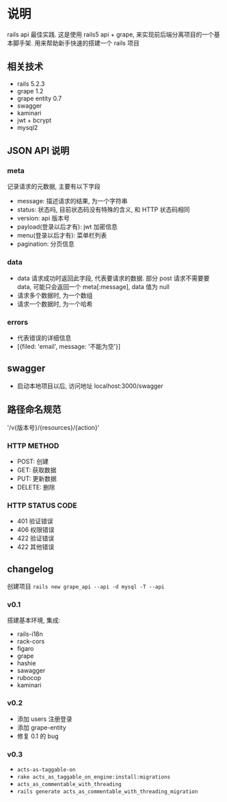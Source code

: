 # 说明

rails api 最佳实践. 
这是使用 rails5 api + grape, 来实现前后端分离项目的一个基本脚手架. 用来帮助新手快速的搭建一个 rails 项目


## 相关技术

- rails 5.2.3
- grape 1.2
- grape entity 0.7
- swagger 
- kaminari
- jwt + bcrypt
- mysql2 


## JSON API 说明

### meta
记录请求的元数据, 主要有以下字段

- message: 描述请求的结果, 为一个字符串
- status: 状态吗, 目前状态码没有特殊的含义, 和 HTTP 状态码相同
- version: api 版本号
- payload(登录以后才有): jwt 加密信息
- menu(登录以后才有): 菜单栏列表
- pagination: 分页信息

### data
- data 请求成功时返回此字段, 代表要请求的数据. 部分 post 请求不需要要 data, 可能只会返回一个 meta[:message], data 值为 null
- 请求多个数据时, 为一个数组
- 请求一个数据时, 为一个哈希

### errors
- 代表错误的详细信息
- [{filed: 'email', message: '不能为空'}]

## swagger 
- 启动本地项目以后, 访问地址 localhost:3000/swagger

## 路径命名规范

'/v{版本号}/{resources}/{action}'

### HTTP METHOD

- POST: 创建
- GET: 获取数据
- PUT: 更新数据
- DELETE: 删除

### HTTP STATUS CODE 

- 401 验证错误
- 406 权限错误
- 422 验证错误
- 422 其他错误 

## changelog

创建项目 `rails new grape_api --api -d mysql -T --api`


### v0.1

搭建基本环境, 集成:

- rails-i18n
- rack-cors
- figaro
- grape
- hashie
- sawagger
- rubocop
- kaminari

### v0.2

- 添加 users 注册登录
- 添加 grape-entity
- 修复 0.1 的 bug

### v0.3

- `acts-as-taggable-on`
- `rake acts_as_taggable_on_engine:install:migrations`
- `acts_as_commentable_with_threading`
- `rails generate acts_as_commentable_with_threading_migration`
